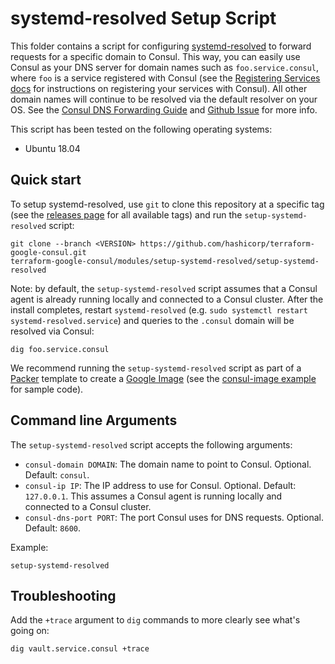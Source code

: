 # systemd-resolved Setup Script

This folder contains a script for configuring [systemd-resolved](http://man7.org/linux/man-pages/man8/systemd-resolved.service.8.html)
to forward requests for a specific domain to Consul. This way, you can easily use Consul as your DNS server for
domain names such as `foo.service.consul`, where `foo` is a service registered with Consul (see the [Registering
Services docs](https://www.consul.io/intro/getting-started/services.html) for instructions on registering your services
with Consul). All other domain names will continue to be resolved via the default resolver on your OS. See the [Consul
DNS Forwarding Guide](https://www.consul.io/docs/guides/forwarding.html) and [Github Issue](https://github.com/hashicorp/consul/issues/4155) for more info.

This script has been tested on the following operating systems:

- Ubuntu 18.04

## Quick start

To setup systemd-resolved, use `git` to clone this repository at a specific tag (see the [releases page](../../../../releases)
for all available tags) and run the `setup-systemd-resolved` script:

```
git clone --branch <VERSION> https://github.com/hashicorp/terraform-google-consul.git
terraform-google-consul/modules/setup-systemd-resolved/setup-systemd-resolved
```

Note: by default, the `setup-systemd-resolved` script assumes that a Consul agent is already running locally and connected to
a Consul cluster. After the install completes, restart `systemd-resolved` (e.g. `sudo systemctl restart systemd-resolved.service`) and queries
to the `.consul` domain will be resolved via Consul:

```
dig foo.service.consul
```

We recommend running the `setup-systemd-resolved` script as part of a [Packer](https://www.packer.io/) template to create a
[Google Image](https://cloud.google.com/compute/docs/images) (see the [consul-image example](https://github.com/hashicorp/terraform-google-consul/tree/master/examples/consul-image) for
sample code).

## Command line Arguments

The `setup-systemd-resolved` script accepts the following arguments:

- `consul-domain DOMAIN`: The domain name to point to Consul. Optional. Default: `consul`.
- `consul-ip IP`: The IP address to use for Consul. Optional. Default: `127.0.0.1`. This assumes a Consul agent is
  running locally and connected to a Consul cluster.
- `consul-dns-port PORT`: The port Consul uses for DNS requests. Optional. Default: `8600`.

Example:

```
setup-systemd-resolved
```

## Troubleshooting

Add the `+trace` argument to `dig` commands to more clearly see what's going on:

```
dig vault.service.consul +trace
```
